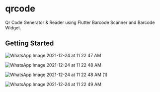 # qrcode

Qr Code Generator & Reader using Flutter Barcode Scanner and Barcode Widget.

## Getting Started

![WhatsApp Image 2021-12-24 at 11 22 47 AM](https://user-images.githubusercontent.com/48661562/147339782-c29d6927-44e1-4c32-92e0-1cd50ce6db9f.jpeg)







![WhatsApp Image 2021-12-24 at 11 22 48 AM](https://user-images.githubusercontent.com/48661562/147339843-b278a62b-9a24-46c0-9168-675938382563.jpeg)







![WhatsApp Image 2021-12-24 at 11 22 48 AM (1)](https://user-images.githubusercontent.com/48661562/147339863-9deb6621-907b-4a61-ae39-bf8075af741e.jpeg)







![WhatsApp Image 2021-12-24 at 11 22 49 AM](https://user-images.githubusercontent.com/48661562/147339876-34def999-7167-4ec7-9e01-4e0e29144761.jpeg)

